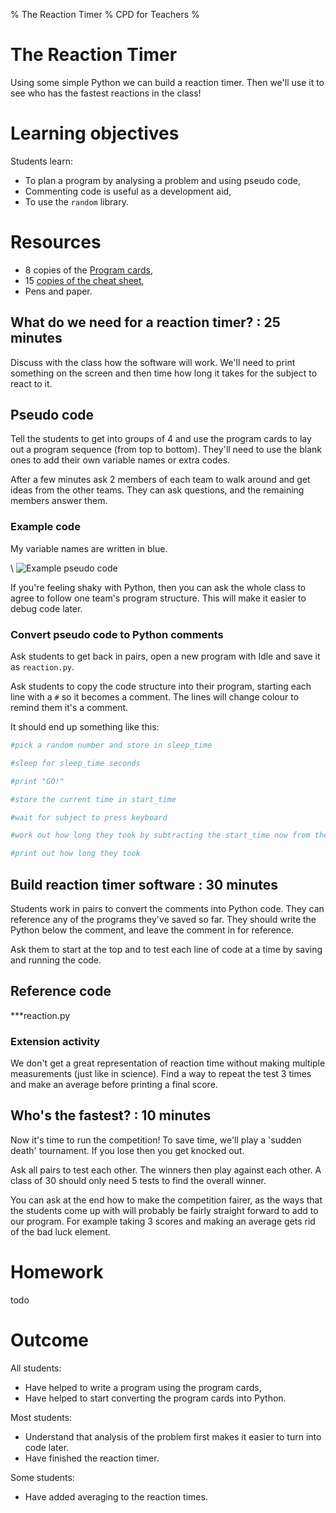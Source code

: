 % The Reaction Timer
% CPD for Teachers
%

# The Reaction Timer

Using some simple Python we can build a reaction timer.
Then we'll use it to see who has the fastest reactions in the class!

# Learning objectives

Students learn:

* To plan a program by analysing a problem and using pseudo code,
* Commenting code is useful as a development aid,
* To use the `random` library.

# Resources

* 8 copies of the [Program cards](program_cards.pdf),
* 15 [copies of the cheat sheet](../cheatsheet.html),
* Pens and paper.

## What do we need for a reaction timer? : 25 minutes

Discuss with the class how the software will work. 
We'll need to print something on the screen and then time how long it takes for the subject to react to it.

## Pseudo code

Tell the students to get into groups of 4 and use the program cards to lay out a program sequence (from top to bottom).
They'll need to use the blank ones to add their own variable names or extra codes.

After a few minutes ask 2 members of each team to walk around and get ideas from the other teams. They can ask questions, and the remaining members answer them.

### Example code

My variable names are written in blue.

\ ![Example pseudo code](reaction_code_cards.png)

If you're feeling shaky with Python, then you can ask the whole class to agree to follow one team's program structure. This will make it easier to debug code later.

### Convert pseudo code to Python comments

Ask students to get back in pairs, open a new program with Idle and save it as `reaction.py`.

Ask students to copy the code structure into their program, starting each line with a `#` so it becomes a comment.
The lines will change colour to remind them it's a comment.

It should end up something like this:

~~~ python
#pick a random number and store in sleep_time

#sleep for sleep_time seconds

#print "GO!"

#store the current time in start_time

#wait for subject to press keyboard

#work out how long they took by subtracting the start_time now from the time now

#print out how long they took
~~~

## Build reaction timer software : 30 minutes

Students work in pairs to convert the comments into Python code. They can reference any of the programs they've saved so far. They should write the Python below the comment, and leave the comment in for reference.

Ask them to start at the top and to test each line of code at a time by saving and running the code.

## Reference code

***reaction.py

### Extension activity

We don't get a great representation of reaction time without making multiple measurements (just like in science). Find a way to repeat the test 3 times and make an average before printing a final score.

## Who's the fastest? : 10 minutes

Now it's time to run the competition! To save time, we'll play a 'sudden death' tournament. If you lose then you get knocked out. 

Ask all pairs to test each other. The winners then play against each other. A class of 30 should only need 5 tests to find the overall winner.

You can ask at the end how to make the competition fairer, as the ways that the students come up with will probably be fairly straight forward to add to our program. For example taking 3 scores and making an average gets rid of the bad luck element.

# Homework

todo

# Outcome

All students:

* Have helped to write a program using the program cards,
* Have helped to start converting the program cards into Python.

Most students:

* Understand that analysis of the problem first makes it easier to turn into code later.
* Have finished the reaction timer.

Some students:

* Have added averaging to the reaction times.
